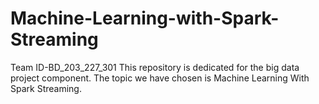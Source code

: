 # Machine-Learning-with-Spark-Streaming
Team ID-BD_203_227_301
This repository is dedicated for the big data project component.
The topic we have chosen is Machine Learning With Spark Streaming.
